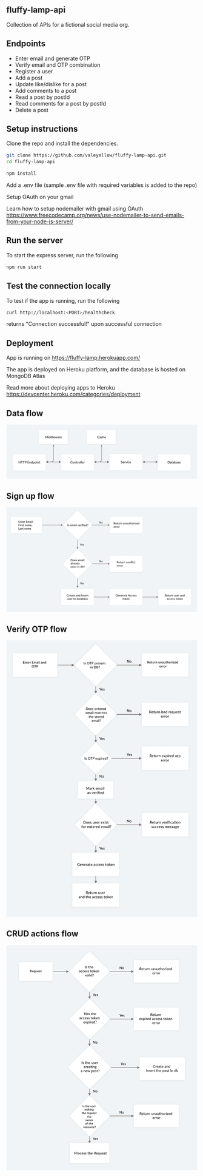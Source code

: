 ## fluffy-lamp-api

Collection of APIs for a fictional social media org.

## Endpoints

- Enter email and generate OTP
- Verify email and OTP combination
- Register a user
- Add a post
- Update like/dislike for a post
- Add comments to a post
- Read a post by postId
- Read comments for a post by postId
- Delete a post


## Setup instructions

Clone the repo and install the dependencies.

```bash
git clone https://github.com/valeyellow/fluffy-lamp-api.git
cd fluffy-lamp-api
```

```bash
npm install
```

Add a .env file (sample .env file with required variables is added to the repo)

Setup OAuth on your gmail

Learn how to setup nodemailer with gmail using OAuth https://www.freecodecamp.org/news/use-nodemailer-to-send-emails-from-your-node-js-server/

## Run the server

To start the express server, run the following

```bash
npm run start
```

## Test the connection locally

To test if the app is running, run the following

```bash
curl http://localhost:<PORT>/healthcheck
```

returns "Connection successful!" upon successful connection

## Deployment

App is running on https://fluffy-lamp.herokuapp.com/

The app is deployed on Heroku platform, and the database is hosted on MongoDB Atlas

Read more about deploying apps to Heroku https://devcenter.heroku.com/categories/deployment

## Data flow

![](./diagrams/data-flow.png)

## Sign up flow

![](./diagrams/sign-up-flow.png)

## Verify OTP flow

![](./diagrams/verify-otp-flow.png)

## CRUD actions flow

![](./diagrams/crud-actions-flow.png)
